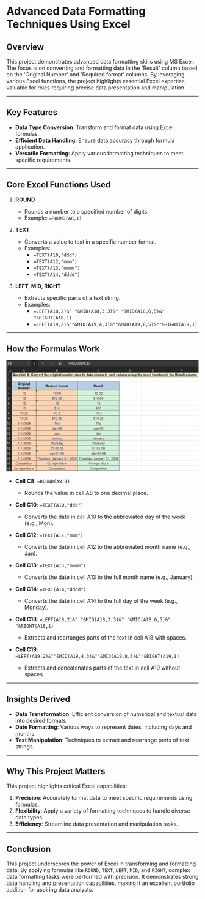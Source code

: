 # **Advanced Data Formatting Techniques Using Excel**

## **Overview**
This project demonstrates advanced data formatting skills using MS Excel. The focus is on converting and formatting data in the 'Result' column based on the 'Original Number' and 'Required format' columns. By leveraging various Excel functions, the project highlights essential Excel expertise, valuable for roles requiring precise data presentation and manipulation.

---

## **Key Features**
- **Data Type Conversion**: Transform and format data using Excel formulas.
- **Efficient Data Handling**: Ensure data accuracy through formula application.
- **Versatile Formatting**: Apply various formatting techniques to meet specific requirements.

---

## **Core Excel Functions Used**
1. **ROUND**
   - Rounds a number to a specified number of digits.
   - Example: `=ROUND(A8,1)`

2. **TEXT**
   - Converts a value to text in a specific number format.
   - Examples:
     - `=TEXT(A10,"ddd")`
     - `=TEXT(A12,"mmm")`
     - `=TEXT(A13,"mmmm")`
     - `=TEXT(A14,"dddd")`

3. **LEFT, MID, RIGHT**
   - Extracts specific parts of a text string.
   - Examples:
     - `=LEFT(A18,2)&" "&MID(A18,3,3)&" "&MID(A18,6,5)&" "&RIGHT(A18,1)`
     - `=LEFT(A19,2)&""&MID(A19,4,3)&""&MID(A19,8,5)&""&RIGHT(A19,1)`

---

## **How the Formulas Work**

![Data Formatting Example](Project_08_Image.png)

- **Cell C8**: `=ROUND(A8,1)`
  - Rounds the value in cell A8 to one decimal place.

- **Cell C10**: `=TEXT(A10,"ddd")`
  - Converts the date in cell A10 to the abbreviated day of the week (e.g., Mon).

- **Cell C12**: `=TEXT(A12,"mmm")`
  - Converts the date in cell A12 to the abbreviated month name (e.g., Jan).

- **Cell C13**: `=TEXT(A13,"mmmm")`
  - Converts the date in cell A13 to the full month name (e.g., January).

- **Cell C14**: `=TEXT(A14,"dddd")`
  - Converts the date in cell A14 to the full day of the week (e.g., Monday).

- **Cell C18**: `=LEFT(A18,2)&" "&MID(A18,3,3)&" "&MID(A18,6,5)&" "&RIGHT(A18,1)`
  - Extracts and rearranges parts of the text in cell A18 with spaces.

- **Cell C19**: `=LEFT(A19,2)&""&MID(A19,4,3)&""&MID(A19,8,5)&""&RIGHT(A19,1)`
  - Extracts and concatenates parts of the text in cell A19 without spaces.

---

## **Insights Derived**
- **Data Transformation**: Efficient conversion of numerical and textual data into desired formats.
- **Date Formatting**: Various ways to represent dates, including days and months.
- **Text Manipulation**: Techniques to extract and rearrange parts of text strings.

---

## **Why This Project Matters**
This project highlights critical Excel capabilities:
1. **Precision**: Accurately format data to meet specific requirements using formulas.
2. **Flexibility**: Apply a variety of formatting techniques to handle diverse data types.
3. **Efficiency**: Streamline data presentation and manipulation tasks.

---

## **Conclusion**
This project underscores the power of Excel in transforming and formatting data. By applying formulas like `ROUND`, `TEXT`, `LEFT`, `MID`, and `RIGHT`, complex data formatting tasks were performed with precision. It demonstrates strong data handling and presentation capabilities, making it an excellent portfolio addition for aspiring data analysts.

